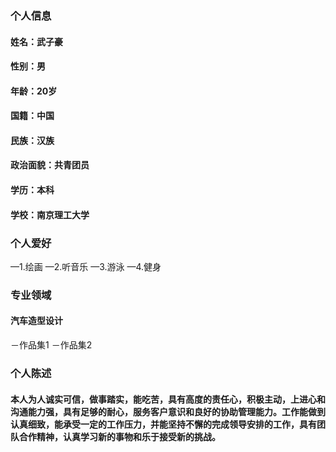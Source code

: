 ### 个人信息
#### 姓名：武子豪 
#### 性别：男
#### 年龄：20岁
#### 国籍：中国
#### 民族：汉族
#### 政治面貌：共青团员
#### 学历：本科
#### 学校：南京理工大学
### 个人爱好
 —1.绘画
 —2.听音乐
 —3.游泳
 —4.健身
### 专业领域
#### 汽车造型设计
 －作品集1
 －作品集2
### 个人陈述 
#### 本人为人诚实可信，做事踏实，能吃苦，具有高度的责任心，积极主动，上进心和沟通能力强，具有足够的耐心，服务客户意识和良好的协助管理能力。工作能做到认真细致，能承受一定的工作压力，并能坚持不懈的完成领导安排的工作，具有团队合作精神，认真学习新的事物和乐于接受新的挑战。
